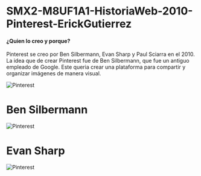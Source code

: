 # SMX2-M8UF1A1-HistoriaWeb-2010-Pinterest-ErickGutierrez
#### ¿Quien lo creo y porque?
 Pinterest se creo por Ben Silbermann, Evan Sharp y Paul Sciarra en el 2010. La idea que de crear Pinterest fue de Ben Silbermann, que fue un antiguo empleado de Google. Este queria crear una plataforma para compartir y organizar imágenes de manera visual.

 ![Pinterest](https://graffica.info/wp-content/uploads/2017/08/badgeRGB-512x452.png)

# Ben Silbermann
![Pinterest](https://cdn.businessinsider.es/sites/navi.axelspringer.es/public/media/image/2018/11/pinterest-cofounder-and-ceo-ben-silbermann.jpg?tf=3840x)

# Evan Sharp 
![Pinterest](https://www.google.com/url?sa=i&url=https%3A%2F%2Fnewsroom.pinterest.com%2Fes%2Fpost%2Fgracias-evan&psig=AOvVaw29hR5vhT2ajZnrvXvGkLj_&ust=1697126691644000&source=images&cd=vfe&opi=89978449&ved=0CBEQjRxqFwoTCOia392v7oEDFQAAAAAdAAAAABAQ)
